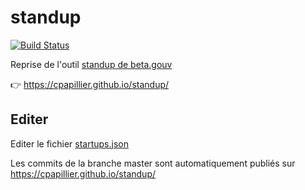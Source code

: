 # standup 

[![Build Status](https://travis-ci.com/SocialGouv/standup.svg?branch=master)](https://travis-ci.com/SocialGouv/standup)

Reprise de l'outil [standup de beta.gouv](https://github.com/betagouv/standup)

👉 https://cpapillier.github.io/standup/


## Editer

Editer le fichier [startups.json](./src/startups.json)

Les commits de la branche master sont automatiquement publiés sur https://cpapillier.github.io/standup/
